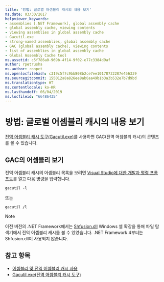 ```yaml
---
title: '방법: 글로벌 어셈블리 캐시의 내용 보기'
ms.date: 03/30/2017
helpviewer_keywords:
- assemblies [.NET Framework], global assembly cache
- global assembly cache, viewing contents
- viewing assemblies in global assembly cache
- Gacutil.exe
- strong-named assemblies, global assembly cache
- GAC (global assembly cache), viewing contents
- list of assemblies in global assembly cache
- Global Assembly Cache tool
ms.assetid: c5f786a0-969b-4f14-9f02-e77c3384d9af
author: rpetrusha
ms.author: ronpet
ms.openlocfilehash: c319c5f7c9bb808b2ce7ee10178722287e456339
ms.sourcegitcommit: 155012a8a826ee8ab6aa49b1b3a3b532e7b7d9bd
ms.translationtype: HT
ms.contentlocale: ko-KR
ms.lasthandoff: 06/04/2019
ms.locfileid: "66486435"
---
```

# <a name="how-to-view-the-contents-of-the-global-assembly-cache"></a>방법: 글로벌 어셈블리 캐시의 내용 보기

[전역 어셈블리 캐시 도구(Gacutil.exe)](../tools/gacutil-exe-gac-tool.md)를 사용하면 GAC(전역 어셈블리 캐시)의 콘텐츠를 볼 수 있습니다.

## <a name="view-the-assemblies-in-the-gac"></a>GAC의 어셈블리 보기

전역 어셈블리 캐시의 어셈블리 목록을 보려면 [Visual Studio에 대한 개발자 명령 프롬프트](../tools/developer-command-prompt-for-vs.md)를 열고 다음 명령을 입력합니다.

```shell
gacutil -l
```

또는

```shell
gacutil /l
```

> [!NOTE]
> 이전 버전의 .NET Framework에서는 [Shfusion.dll](https://docs.microsoft.com/previous-versions/dotnet/netframework-4.0/34149zk3(v=vs.100)) Windows 셸 확장을 통해 파일 탐색기에서 전역 어셈블리 캐시를 볼 수 있었습니다. .NET Framework 4부터는 Shfusion.dll이 사용되지 않습니다.

## <a name="see-also"></a>참고 항목

- [어셈블리 및 전역 어셈블리 캐시 사용](working-with-assemblies-and-the-gac.md)
- [Gacutil.exe(전역 어셈블리 캐시 도구)](../tools/gacutil-exe-gac-tool.md)
